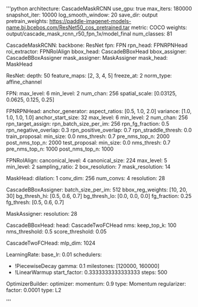 '''python
architecture: CascadeMaskRCNN
use_gpu: true
max_iters: 180000
snapshot_iter: 10000
log_smooth_window: 20
save_dir: output
pretrain_weights: https://paddle-imagenet-models-name.bj.bcebos.com/ResNet50_cos_pretrained.tar
metric: COCO
weights: output/cascade_mask_rcnn_r50_fpn_1x/model_final
num_classes: 81

CascadeMaskRCNN:
  backbone: ResNet
  fpn: FPN
  rpn_head: FPNRPNHead
  roi_extractor: FPNRoIAlign
  bbox_head: CascadeBBoxHead
  bbox_assigner: CascadeBBoxAssigner
  mask_assigner: MaskAssigner
  mask_head: MaskHead

ResNet:
  depth: 50
  feature_maps: [2, 3, 4, 5]
  freeze_at: 2
  norm_type: affine_channel

FPN:
  max_level: 6
  min_level: 2
  num_chan: 256
  spatial_scale: [0.03125, 0.0625, 0.125, 0.25]

FPNRPNHead:
  anchor_generator:
    aspect_ratios: [0.5, 1.0, 2.0]
    variance: [1.0, 1.0, 1.0, 1.0]
  anchor_start_size: 32
  max_level: 6
  min_level: 2
  num_chan: 256
  rpn_target_assign:
    rpn_batch_size_per_im: 256
    rpn_fg_fraction: 0.5
    rpn_negative_overlap: 0.3
    rpn_positive_overlap: 0.7
    rpn_straddle_thresh: 0.0
  train_proposal:
    min_size: 0.0
    nms_thresh: 0.7
    pre_nms_top_n: 2000
    post_nms_top_n: 2000
  test_proposal:
    min_size: 0.0
    nms_thresh: 0.7
    pre_nms_top_n: 1000
    post_nms_top_n: 1000

FPNRoIAlign:
  canconical_level: 4
  canonical_size: 224
  max_level: 5
  min_level: 2
  sampling_ratio: 2
  box_resolution: 7
  mask_resolution: 14

MaskHead:
  dilation: 1
  conv_dim: 256
  num_convs: 4
  resolution: 28

CascadeBBoxAssigner:
  batch_size_per_im: 512
  bbox_reg_weights: [10, 20, 30]
  bg_thresh_hi: [0.5, 0.6, 0.7]
  bg_thresh_lo: [0.0, 0.0, 0.0]
  fg_fraction: 0.25
  fg_thresh: [0.5, 0.6, 0.7]

MaskAssigner:
  resolution: 28

CascadeBBoxHead:
  head: CascadeTwoFCHead
  nms:
    keep_top_k: 100
    nms_threshold: 0.5
    score_threshold: 0.05

CascadeTwoFCHead:
  mlp_dim: 1024

LearningRate:
  base_lr: 0.01
  schedulers:
  - !PiecewiseDecay
    gamma: 0.1
    milestones: [120000, 160000]
  - !LinearWarmup
    start_factor: 0.3333333333333333
    steps: 500

OptimizerBuilder:
  optimizer:
    momentum: 0.9
    type: Momentum
  regularizer:
    factor: 0.0001
    type: L2

'''
